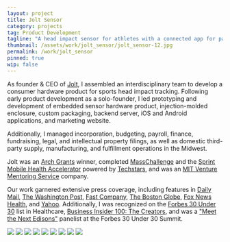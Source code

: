 ```yaml
---
layout: project
title: Jolt Sensor
category: projects
tag: Product Development
tagline: "A head impact sensor for athletes with a connected app for parents & coaches"
thumbnail: /assets/work/jolt_sensor/jolt_sensor-12.jpg
permalink: /work/jolt_sensor
pinned: true
wip: false
---
```


As founder & CEO of [Jolt](https://joltsensor.github.io/), I assembled an interdisciplinary team to develop a consumer hardware product for sports head impact tracking. Following early product development as a solo-founder, I led prototyping and development of embedded sensor hardware product, injection-molded enclosure, custom packaging, backend server, iOS and Android applications, and marketing website.

Additionally, I managed incorporation, budgeting, payroll, finance, fundraising, legal, and intellectual property filings, as well as domestic third-party supply, manufacturing, and fulfillment operations in the Midwest.

Jolt was an [Arch Grants](http://archgrants.org/) winner, completed [MassChallenge](http://masschallenge.org/) and the [Sprint Mobile Health Accelerator](http://sprintaccel.com/) powered by [Techstars](http://www.techstars.com/), and was an [MIT Venture Mentoring Service](http://vms.mit.edu/) company.

Our work garnered extensive press coverage, including features in [Daily Mail](http://www.dailymail.co.uk/sciencetech/article-2741887/The-clip-sensor-prevents-concussion-Tiny-monitor-sends-alerts-referees-player-bangs-head.html), [The Washington Post](https://www.washingtonpost.com/news/early-lead/wp/2014/09/02/mit-graduates-are-on-a-quest-to-make-sports-related-head-injuries-history-with-better-technology/), [Fast Company](http://www.fastcompany.com/3035730/these-athletic-wearables-will-stop-injuries-before-they-happen), [The Boston Globe](http://www.bostonglobe.com/business/2015/01/23/reebok-others-have-technology-help-prevent-concussions-but-few-sports-adopt/ToxlcL95oQEK6L5zBF9nsN/story.html), [Fox News Health](http://www.foxnews.com/health/2014/09/12/former-college-wrestler-aims-to-boost-concussion-prevention-with-clip-on-device.html), and [Yahoo](https://www.yahoo.com/tech/mit-students-invent-gadget-to-detect-concussions-in-95944765704.html). Additionally, I was recognized on the [Forbes 30 Under 30](http://www.forbes.com/30-under-30-2016/healthcare/#6406b37d297e) list in Healthcare, [Business Insider 100: The Creators](http://www.businessinsider.com/bi-100-the-creators-business-visionaries-creating-value-for-the-world-2016-6), and was a ["Meet the Next Edisons"](http://www.forbes.com/sites/alexknapp/2016/10/17/these-under-30-summit-panelists-aim-to-be-the-next-edison/#5eb292e26b11) panelist at the Forbes 30 Under 30 Summit.

![](/assets/work/jolt_sensor/jolt_sensor-5.png)
![](/assets/work/jolt_sensor/jolt_sensor-7.jpg)
![](/assets/work/jolt_sensor/jolt_sensor-8.jpg)
![](/assets/work/jolt_sensor/jolt_sensor-9.jpg)
![](/assets/work/jolt_sensor/jolt_sensor-10.jpg)
![](/assets/work/jolt_sensor/jolt_sensor-11.jpg)
![](/assets/work/jolt_sensor/jolt_sensor-12.jpg)
![](/assets/work/jolt_sensor/jolt_sensor-13.png)
![](/assets/work/jolt_sensor/jolt_sensor-14.png)